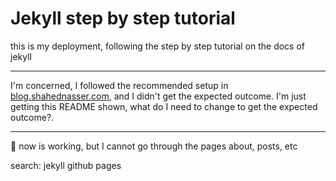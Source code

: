 # Jekyll step by step tutorial
this is my deployment, following the step by step tutorial on the docs of jekyll

---
I'm concerned, I followed the recommended setup in [blog.shahednasser.com][1], and I didn't get the expected outcome.
I'm just getting this README shown, what do I need to change to get the expected outcome?.

---
:thinking:
now is working, but I cannot go through the pages about, posts, etc

search: jekyll github pages


[1]: https://blog.shahednasser.com/deploy-a-website-with-jekyll-and-github-pages/
